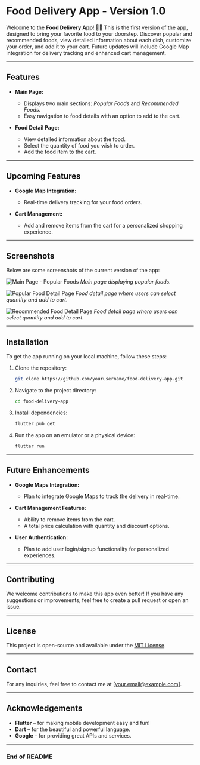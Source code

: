 # Food Delivery App - Version 1.0

Welcome to the **Food Delivery App**! 🍔🍕 This is the first version of the app, designed to bring your favorite food to your doorstep. Discover popular and recommended foods, view detailed information about each dish, customize your order, and add it to your cart. Future updates will include Google Map integration for delivery tracking and enhanced cart management.

---

## Features

- **Main Page:**
    - Displays two main sections: *Popular Foods* and *Recommended Foods*.
    - Easy navigation to food details with an option to add to the cart.

- **Food Detail Page:**
    - View detailed information about the food.
    - Select the quantity of food you wish to order.
    - Add the food item to the cart.

---

## Upcoming Features

- **Google Map Integration:**
    - Real-time delivery tracking for your food orders.

- **Cart Management:**
    - Add and remove items from the cart for a personalized shopping experience.

---

## Screenshots

Below are some screenshots of the current version of the app:

![Main Page - Popular Foods](assets/image/1.png)
*Main page displaying popular foods.*

![Popular Food Detail Page](assets/image/2.png)
*Food detail page where users can select quantity and add to cart.*

![Recommended Food Detail Page](assets/image/3.png)
*Food detail page where users can select quantity and add to cart.*



---

## Installation

To get the app running on your local machine, follow these steps:

1. Clone the repository:
    ```bash
    git clone https://github.com/yourusername/food-delivery-app.git
    ```

2. Navigate to the project directory:
    ```bash
    cd food-delivery-app
    ```

3. Install dependencies:
    ```bash
    flutter pub get
    ```

4. Run the app on an emulator or a physical device:
    ```bash
    flutter run
    ```

---

## Future Enhancements

- **Google Maps Integration:**
    - Plan to integrate Google Maps to track the delivery in real-time.

- **Cart Management Features:**
    - Ability to remove items from the cart.
    - A total price calculation with quantity and discount options.

- **User Authentication:**
    - Plan to add user login/signup functionality for personalized experiences.

---

## Contributing

We welcome contributions to make this app even better! If you have any suggestions or improvements, feel free to create a pull request or open an issue.

---

## License

This project is open-source and available under the [MIT License](LICENSE).

---

## Contact

For any inquiries, feel free to contact me at [your.email@example.com].

---

## Acknowledgements

- **Flutter** – for making mobile development easy and fun!
- **Dart** – for the beautiful and powerful language.
- **Google** – for providing great APIs and services.

---

### End of README

